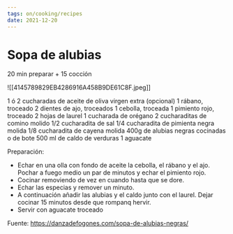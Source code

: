 ```yaml
---
tags: on/cooking/recipes
date: 2021-12-20
---
```

# Sopa de alubias
20 min preparar + 15 cocción 

![[4145789829EB4286916A458B9DE61C8F.jpeg]]

1 ó 2 cucharadas de aceite de oliva virgen extra (opcional)
1 rábano, troceado
2 dientes de ajo, troceados
1 cebolla, troceada
1 pimiento rojo, troceado
2 hojas de laurel
1 cucharada de orégano
2 cucharaditas de comino molido
1/2 cucharadita de sal
1/4 cucharadita de pimienta negra molida
1/8 cucharadita de cayena molida
400g de alubias negras cocinadas o de bote
500 ml de caldo de verduras
1 aguacate

Preparación:

- Echar en una olla con fondo de aceite la cebolla, el rábano y el ajo. Pochar a fuego medio un par de minutos y echar el pimiento rojo.
- Cocinar removiendo de vez en cuando hasta que se dore.
- Echar las especias y remover un minuto.
- A continuación añadir las alubias y el caldo junto con el laurel. Dejar cocinar 15 minutos desde que rompanq hervir.
- Servir con aguacate troceado


Fuente:
https://danzadefogones.com/sopa-de-alubias-negras/